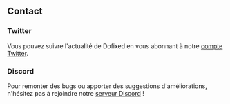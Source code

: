 ## Contact

### Twitter

Vous pouvez suivre l'actualité de Dofixed en vous abonnant à notre [compte Twitter](https://twitter.com/Dofixed_).

### Discord

Pour remonter des bugs ou apporter des suggestions d'améliorations, n'hésitez pas à rejoindre notre [serveur Discord](https://discord.gg/myM4GzjgPR) ! 
